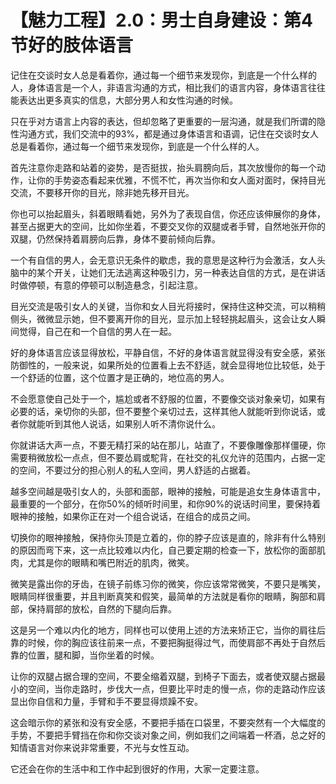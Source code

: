 # 【魅力工程】2.0：男士自身建设：第4节好的肢体语言

记住在交谈时女人总是看着你，通过每一个细节来发现你，到底是一个什么样的人，身体语言是一个人，非语言沟通的方式，相比我们的语言内容，身体语言往往能表达出更多真实的信息，大部分男人和女性沟通的时候。

只在乎对方语言上内容的表达，但却忽略了更重要的一层沟通，就是我们所谓的隐性沟通方式，我们交流中的93%，都是通过身体语言和语调，记住在交谈时女人总是看着你，通过每一个细节来发现你，到底是一个什么样的人。

首先注意你走路和站着的姿势，是否挺拔，抬头肩膀向后，其次放慢你的每一个动作，让你的手势姿态看起来优雅，不慌不忙，再次当你和女人面对面时，保持目光交流，不要移开你的目光，除非她先移开目光。

你也可以抬起眉头，斜着眼睛看她，另外为了表现自信，你还应该伸展你的身体，甚至占据更大的空间，比如你坐着，不要交叉你的双腿或者手臂，自然地张开你的双腿，仍然保持着肩膀向后靠，身体不要前倾向后靠。

一个有自信的男人，会无意识无条件的歇虑，我的意思是这种行为会激活，女人头脑中的某个开关，让她们无法逃离这种吸引力，另一种表达自信的方式，是在讲话时做停顿，有意的停顿可以制造悬念，引起注意。

目光交流是吸引女人的关键，当你和女人目光将接时，保持住这种交流，可以稍稍侧头，微微显示她，但不要离开你的目光，显示加上轻轻挑起眉头，这会让女人瞬间觉得，自己在和一个自信的男人在一起。

好的身体语言应该显得放松，平静自信，不好的身体语言就显得没有安全感，紧张防御性的，一般来说，如果所处的位置看上去不舒适，就会显得地位比较低，处于一个舒适的位置，这个位置才是正确的，地位高的男人。

不会愿意使自己处于一个，尴尬或者不舒服的位置，不要像交谈对象亲切，如果有必要的话，亲切你的头部，但不要整个亲切过去，这样其他人就能听到你说话，或者你就能听到其他人说话，如果别人听不清你说什么。

你就讲话大声一点，不要无精打采的站在那儿，站直了，不要像雕像那样僵硬，你需要稍微放松一点点，但不要怂肩或駝背，在社交的礼仪允许的范围内，占据一定的空间，不要过分的担心别人的私人空间，男人舒适的占据着。

越多空间越是吸引女人的，头部和面部，眼神的接触，可能是追女生身体语言中，最重要的一个部分，在你50%的倾听时间里，和你90%的说话时间里，要保持着眼神的接触，如果你正在对一个组合说话，在组合的成员之间。

切换你的眼神接触，保持你头顶是立着的，你的脖子应该是直的，除非有什么特别的原因而弯下来，这一点比较难以内化，自己要定期的检查一下，放松你的面部肌肉，尤其是你的眼睛和嘴巴附近的肌肉，微笑。

微笑是露出你的牙齿，在镜子前练习你的微笑，你应该常常微笑，不要只是嘴笑，眼睛同样很重要，并且判断真笑和假笑，最简单的方法就是看你的眼睛，胸部和肩部，保持肩部的放松，自然的下腿向后靠。

这是另一个难以内化的地方，同样也可以使用上述的方法来矫正它，当你的肩往后靠的时候，你的胸应该往前来一点，不要把胸挺得过气，而使肩部不再处于自然后靠的位置，腿和脚，当你坐着的时候。

让你的双腿占据合理的空间，不要全缩着双腿，到椅子下面去，或者使双腿占据最小的空间，当你走路时，步伐大一点，但要比平时走的慢一点，你的走路动作应该显出你自信和力量，手臂和手不要显得烦躁不安。

这会暗示你的紧张和没有安全感，不要把手插在口袋里，不要突然有一个大幅度的手势，不要把手臂挡在你和你交谈对象之间，例如我们之间端着一杯酒，总之好的知情语言对你来说非常重要，不光与女性互动。

它还会在你的生活中和工作中起到很好的作用，大家一定要注意。